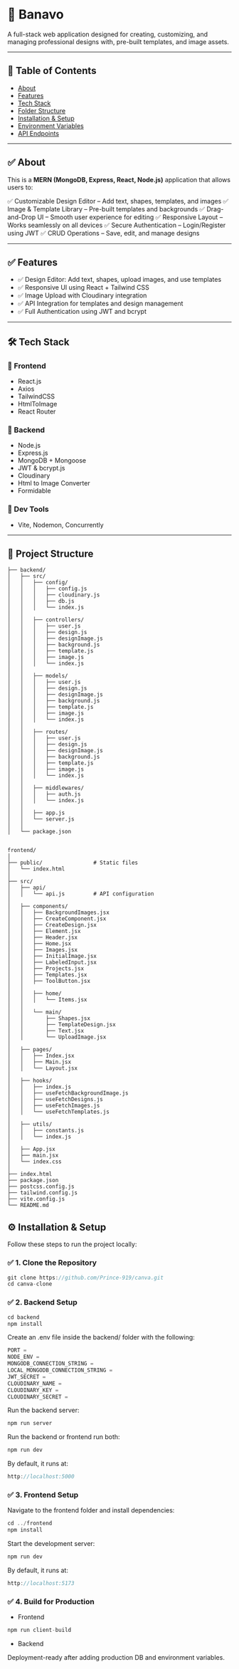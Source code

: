 # 🚀 Banavo

A full-stack web application designed for creating, customizing, and managing professional designs with, pre-built templates, and image assets.

---

## 📌 Table of Contents

- [About](#about)
- [Features](#features)
- [Tech Stack](#tech-stack)
- [Folder Structure](#folder-structure)
- [Installation & Setup](#installation--setup)
- [Environment Variables](#environment-variables)
- [API Endpoints](#api-endpoints)

---

## ✅ About

This is a **MERN (MongoDB, Express, React, Node.js)** application that allows users to:

✅ Customizable Design Editor – Add text, shapes, templates, and images
✅ Image & Template Library – Pre-built templates and backgrounds
✅ Drag-and-Drop UI – Smooth user experience for editing
✅ Responsive Layout – Works seamlessly on all devices
✅ Secure Authentication – Login/Register using JWT
✅ CRUD Operations – Save, edit, and manage designs

---

## ✅ Features

- ✅ Design Editor: Add text, shapes, upload images, and use templates
- ✅ Responsive UI using React + Tailwind CSS
- ✅ Image Upload with Cloudinary integration
- ✅ API Integration for templates and design management
- ✅ Full Authentication using JWT and bcrypt

---

## 🛠 Tech Stack

### 🔹 Frontend

- React.js
- Axios
- TailwindCSS
- HtmlToImage
- React Router

### 🔹 Backend

- Node.js
- Express.js
- MongoDB + Mongoose
- JWT & bcrypt.js
- Cloudinary
- Html to Image Converter
- Formidable

### 🔹 Dev Tools

- Vite, Nodemon, Concurrently

---

## 📂 Project Structure

```
├── backend/
│   ├── src/
│   │   ├── config/
│   │   │   ├── config.js
│   │   │   ├── cloudinary.js
│   │   │   ├── db.js
│   │   │   └── index.js
│   │
│   │   ├── controllers/
│   │   │   ├── user.js
│   │   │   ├── design.js
│   │   │   ├── designImage.js
│   │   │   ├── background.js
│   │   │   ├── template.js
│   │   │   ├── image.js
│   │   │   └── index.js
│   │
│   │   ├── models/
│   │   │   ├── user.js
│   │   │   ├── design.js
│   │   │   ├── designImage.js
│   │   │   ├── background.js
│   │   │   ├── template.js
│   │   │   ├── image.js
│   │   │   └── index.js
│   │
│   │   ├── routes/
│   │   │   ├── user.js
│   │   │   ├── design.js
│   │   │   ├── designImage.js
│   │   │   ├── background.js
│   │   │   ├── template.js
│   │   │   ├── image.js
│   │   │   └── index.js
│   │
│   │   ├── middlewares/
│   │   │   ├── auth.js
│   │   │   └── index.js
│   │
│   │   ├── app.js
│   │   └── server.js
│   │
│   └── package.json


frontend/
│
├── public/                # Static files
│   └── index.html
│
├── src/
│   ├── api/
│   │   └── api.js         # API configuration
│
│   ├── components/
│   │   ├── BackgroundImages.jsx
│   │   ├── CreateComponent.jsx
│   │   ├── CreateDesign.jsx
│   │   ├── Element.jsx
│   │   ├── Header.jsx
│   │   ├── Home.jsx
│   │   ├── Images.jsx
│   │   ├── InitialImage.jsx
│   │   ├── LabeledInput.jsx
│   │   ├── Projects.jsx
│   │   ├── Templates.jsx
│   │   ├── ToolButton.jsx
│   │
│   │   ├── home/
│   │   │   └── Items.jsx
│   │
│   │   └── main/
│   │       ├── Shapes.jsx
│   │       ├── TemplateDesign.jsx
│   │       ├── Text.jsx
│   │       └── UploadImage.jsx
│
│   ├── pages/
│   │   ├── Index.jsx
│   │   ├── Main.jsx
│   │   └── Layout.jsx
│
│   ├── hooks/
│   │   ├── index.js
│   │   ├── useFetchBackgroundImage.js
│   │   ├── useFetchDesigns.js
│   │   ├── useFetchImages.js
│   │   └── useFetchTemplates.js
│
│   ├── utils/
│   │   ├── constants.js
│   │   └── index.js
│
│   ├── App.jsx
│   ├── main.jsx
│   └── index.css
│
├── index.html
├── package.json
├── postcss.config.js
├── tailwind.config.js
├── vite.config.js
└── README.md

```

## ⚙️ Installation & Setup

Follow these steps to run the project locally:

### ✅ 1. Clone the Repository

```javascript
git clone https://github.com/Prince-919/canva.git
cd canva-clone
```

### ✅ 2. Backend Setup

```javascript
cd backend
npm install
```

Create an .env file inside the backend/ folder with the following:

```javascript
PORT =
NODE_ENV =
MONGODB_CONNECTION_STRING =
LOCAL_MONGODB_CONNECTION_STRING =
JWT_SECRET =
CLOUDINARY_NAME =
CLOUDINARY_KEY =
CLOUDINARY_SECRET =

```

Run the backend server:

```javascript
npm run server
```

Run the backend or frontend run both:

```javascript
npm run dev
```

By default, it runs at:

```javascript
http://localhost:5000
```

### ✅ 3. Frontend Setup

Navigate to the frontend folder and install dependencies:

```javascript
cd ../frontend
npm install
```

Start the development server:

```javascript
npm run dev
```

By default, it runs at:

```javascript
http://localhost:5173
```

### ✅ 4. Build for Production

- Frontend

```javascript
npm run client-build
```

- Backend

Deployment-ready after adding production DB and environment variables.
